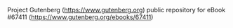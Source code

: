 Project Gutenberg (https://www.gutenberg.org) public repository for eBook #67411 (https://www.gutenberg.org/ebooks/67411)
